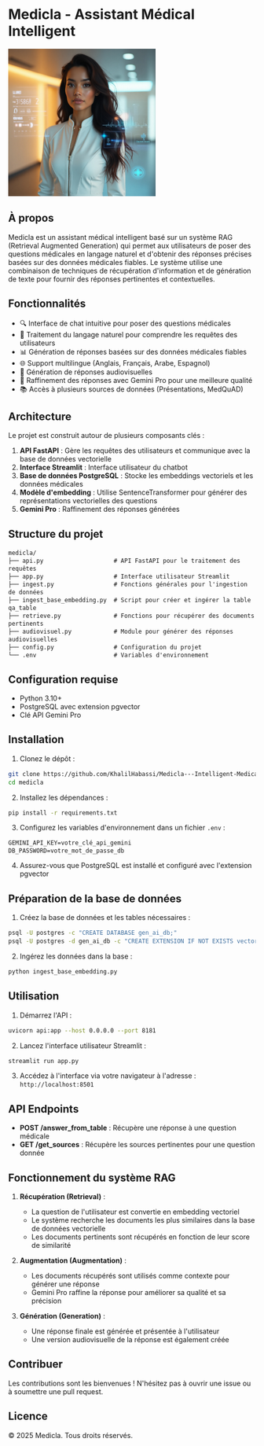 # Medicla - Assistant Médical Intelligent

<img src="Medical_assistant.jpeg" alt="Medicla Logo" width="300" />


## À propos

Medicla est un assistant médical intelligent basé sur un système RAG (Retrieval Augmented Generation) qui permet aux utilisateurs de poser des questions médicales en langage naturel et d'obtenir des réponses précises basées sur des données médicales fiables. Le système utilise une combinaison de techniques de récupération d'information et de génération de texte pour fournir des réponses pertinentes et contextuelles.

## Fonctionnalités

- 🔍 Interface de chat intuitive pour poser des questions médicales
- 💬 Traitement du langage naturel pour comprendre les requêtes des utilisateurs
- 📊 Génération de réponses basées sur des données médicales fiables
- 🌐 Support multilingue (Anglais, Français, Arabe, Espagnol)
- 🎥 Génération de réponses audiovisuelles
- 🧠 Raffinement des réponses avec Gemini Pro pour une meilleure qualité
- 📚 Accès à plusieurs sources de données (Présentations, MedQuAD)

## Architecture

Le projet est construit autour de plusieurs composants clés :

1. **API FastAPI** : Gère les requêtes des utilisateurs et communique avec la base de données vectorielle
2. **Interface Streamlit** : Interface utilisateur du chatbot
3. **Base de données PostgreSQL** : Stocke les embeddings vectoriels et les données médicales
4. **Modèle d'embedding** : Utilise SentenceTransformer pour générer des représentations vectorielles des questions
5. **Gemini Pro** : Raffinement des réponses générées

## Structure du projet

```
medicla/
├── api.py                    # API FastAPI pour le traitement des requêtes
├── app.py                    # Interface utilisateur Streamlit
├── ingest.py                 # Fonctions générales pour l'ingestion de données
├── ingest_base_embedding.py  # Script pour créer et ingérer la table qa_table
├── retrieve.py               # Fonctions pour récupérer des documents pertinents
├── audiovisuel.py            # Module pour générer des réponses audiovisuelles
├── config.py                 # Configuration du projet
└── .env                      # Variables d'environnement
```

## Configuration requise

- Python 3.10+
- PostgreSQL avec extension pgvector
- Clé API Gemini Pro

## Installation

1. Clonez le dépôt :
```bash
git clone https://github.com/KhalilHabassi/Medicla---Intelligent-Medical-Assistant-.git
cd medicla
```

2. Installez les dépendances :
```bash
pip install -r requirements.txt
```

3. Configurez les variables d'environnement dans un fichier `.env` :
```
GEMINI_API_KEY=votre_clé_api_gemini
DB_PASSWORD=votre_mot_de_passe_db
```

4. Assurez-vous que PostgreSQL est installé et configuré avec l'extension pgvector

## Préparation de la base de données

1. Créez la base de données et les tables nécessaires :
```bash
psql -U postgres -c "CREATE DATABASE gen_ai_db;"
psql -U postgres -d gen_ai_db -c "CREATE EXTENSION IF NOT EXISTS vector;"
```

2. Ingérez les données dans la base :
```bash
python ingest_base_embedding.py
```

## Utilisation

1. Démarrez l'API :
```bash
uvicorn api:app --host 0.0.0.0 --port 8181
```

2. Lancez l'interface utilisateur Streamlit :
```bash
streamlit run app.py
```

3. Accédez à l'interface via votre navigateur à l'adresse : `http://localhost:8501`

## API Endpoints

- **POST /answer_from_table** : Récupère une réponse à une question médicale
- **GET /get_sources** : Récupère les sources pertinentes pour une question donnée

## Fonctionnement du système RAG

1. **Récupération (Retrieval)** : 
   - La question de l'utilisateur est convertie en embedding vectoriel
   - Le système recherche les documents les plus similaires dans la base de données vectorielle
   - Les documents pertinents sont récupérés en fonction de leur score de similarité

2. **Augmentation (Augmentation)** :
   - Les documents récupérés sont utilisés comme contexte pour générer une réponse
   - Gemini Pro raffine la réponse pour améliorer sa qualité et sa précision

3. **Génération (Generation)** :
   - Une réponse finale est générée et présentée à l'utilisateur
   - Une version audiovisuelle de la réponse est également créée

## Contribuer

Les contributions sont les bienvenues ! N'hésitez pas à ouvrir une issue ou à soumettre une pull request.

## Licence

© 2025 Medicla. Tous droits réservés.